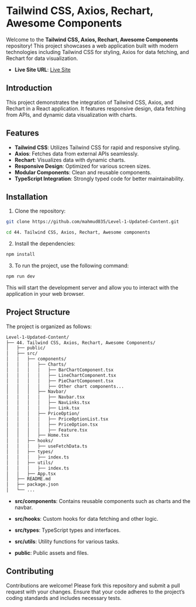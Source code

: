 # Tailwind CSS, Axios, Rechart, Awesome Components

Welcome to the **Tailwind CSS, Axios, Rechart, Awesome Components** repository! This project showcases a web application built with modern technologies including Tailwind CSS for styling, Axios for data fetching, and Rechart for data visualization.

- **Live Site URL**: [Live Site](https://44-responsive-navbar-rechart-batch-09.netlify.app/)

## Introduction

This project demonstrates the integration of Tailwind CSS, Axios, and Rechart in a React application. It features responsive design, data fetching from APIs, and dynamic data visualization with charts.

## Features

- **Tailwind CSS**: Utilizes Tailwind CSS for rapid and responsive styling.
- **Axios**: Fetches data from external APIs seamlessly.
- **Rechart**: Visualizes data with dynamic charts.
- **Responsive Design**: Optimized for various screen sizes.
- **Modular Components**: Clean and reusable components.
- **TypeScript Integration**: Strongly typed code for better maintainability.

## Installation

1. Clone the repository:

```sh
git clone https://github.com/mahmud035/Level-1-Updated-Content.git

cd 44. Tailwind CSS, Axios, Rechart, Awesome components
```

2. Install the dependencies:

```sh
npm install
```

3. To run the project, use the following command:

```sh
npm run dev
```

This will start the development server and allow you to interact with the application in your web browser.

## Project Structure

The project is organized as follows:

```sh
Level-1-Updated-Content/
├── 44. Tailwind CSS, Axios, Rechart, Awesome Components/
│   ├── public/
│   ├── src/
│   │   ├── components/
│   │   │   ├── Charts/
│   │   │   │   ├── BarChartComponent.tsx
│   │   │   │   ├── LineChartComponent.tsx
│   │   │   │   ├── PieChartComponent.tsx
│   │   │   │   ├── Other chart components...
│   │   │   ├── Navbar/
│   │   │   │   ├── Navbar.tsx
│   │   │   │   ├── NavLinks.tsx
│   │   │   │   ├── Link.tsx
│   │   │   ├── PriceOption/
│   │   │   │   ├── PriceOptionList.tsx
│   │   │   │   ├── PriceOption.tsx
│   │   │   │   ├── Feature.tsx
│   │   │   ├── Home.tsx
│   │   ├── hooks/
│   │   │   ├── useFetchData.ts
│   │   ├── types/
│   │   │   ├── index.ts
│   │   ├── utils/
│   │   │   ├── index.ts
│   │   ├── App.tsx
│   ├── README.md
│   ├── package.json
│   └── ...
```

- **src/components**: Contains reusable components such as charts and the navbar.

- **src/hooks**: Custom hooks for data fetching and other logic.

- **src/types**: TypeScript types and interfaces.

- **src/utils**: Utility functions for various tasks.

- **public**: Public assets and files.

## Contributing

Contributions are welcome! Please fork this repository and submit a pull request with your changes. Ensure that your code adheres to the project’s coding standards and includes necessary tests.
